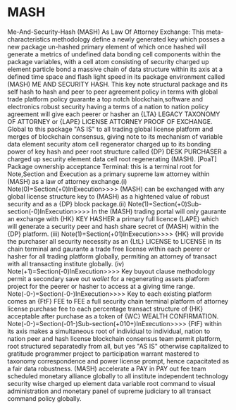 # MASH
Me-And-Security-Hash
(MASH) As Law Of Attorney Exchange: This meta-characteristics methodology define a newly generated key which posses a new package un-hashed primary element of which once hashed will generate a metrics of undefined data bonding cell components within the package variables, with a cell atom consisting of security charged up element particle bond a massive chain of data structure within its axis at a defined time space and flash light speed in its package environment called (MASH) ME AND SECURITY HASH. This key note structural package and its self hash to hash and peer to peer agreement policy in terms with global trade platform policy guarante a top notch blockchain,software and electronics robust security having a terms of a nation to nation policy agreement will give each peerer or hasher an {LTA} LEGACY TAXONOMY OF ATTORNEY or {LAPE} LICENSE ATTORNEY PROOF OF EXCHANGE.
Global to this package "AS IS" to all trading global license platform and merges of blockchain consensus, giving note to its mechanism of variable data element security atom cell regenerator charged up to its bonding power of key hash and peer root structure called {DP} DESK PURCHASER a charged up security element data cell root regenerating (MASH).
[PoaT] Package ownership acceptance Terminal: this is a terminal root for Note,Section and Execution as a primary supreme law attorney within (MASH) as a law of attorney exchange.(i) Note(0)=Section(+0)InExecution>>>> (MASH) can be exchanged with any global license structure key to (MASH) as a hightened value of robust security and as a {DP} block package.(ii) Note(1)=Section(+0)Sub-section(-0)InExecution>>>> In the (MASH) trading portal will only gaurante an exchange with {HK} KEY HASHER a primary full licence {LAPE} which will generate a security peer and hash share secret of (MASH) within the {DP} platform. (iii) Note(1)=Section(+01)InExecution>>>> {HK} will provide the purchaser all security necessity as an {LtL} LICENSE to LICENSE in its chain terminal and gaurante a trade free license within each peerer or hasher for all trading platform globally, permiting an attorney of transact with all transacting institute globally. (iv) Note(+1)=Section(-0)InExecution>>>> Key buyout clause methodology permit a secondary save out $wallet$ for a regenerating assets platform project for the peerer or hasher to access at a giving time range. Note(-0-)=Section(-0-)InExecution>>>> Key to each existing platform comes an {FtF} FEE to FEE a full security chain terminal platform of attorney license purchase fee to each percentage transact structure of {HK} acceptable after purchase as a token of {WC} WEALTH CONFIRMATION. Note(-0-)=Section(-01-)Sub-section(+010+)InExecution>>>> {FtF} within its axis makes a simultaneous root of individual to individual, nation to nation peer and hash license blockchain consensus team permit platform, root structured separatedly from all, but yes "AS IS" otherwise capitalized to gratitude programmer project to participation warrant mastered to taxonomy correspondence and power license prompt, hence capacitated as a fair data robustness. (MASH) accelerate a PAY in PAY out fee team scheduled monetary alliance globally to all institute independent technology security wise charged up element data variable root command to visual administration and monetary panel of supreme judiciary to all transact command policy globally.

